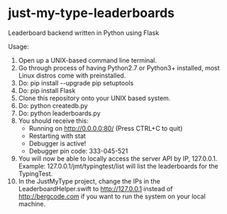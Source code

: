 # just-my-type-leaderboards
Leaderboard backend written in Python using Flask

Usage:
1. Open up a UNIX-based command line terminal.
2. Go through process of having Python2.7 or Python3+ installed, most Linux distros come with preinstalled.
3. Do: pip install --upgrade pip setuptools
4. Do: pip install Flask
5. Clone this repository onto your UNIX based system.
6. Do: python createdb.py
7. Do: python leaderboards.py
8. You should receive this: 
      * Running on http://0.0.0.0:80/ (Press CTRL+C to quit)
      * Restarting with stat
      * Debugger is active!
      * Debugger pin code: 333-045-521
9. You will now be able to locally access the server API by IP, 127.0.0.1.  
    Example: 127.0.0.1/jmt/typingtest/list will list the leaderboards for the TypingTest.
10. In the JustMyType project, change the IPs in the LeaderboardHelper.swift to http://127.0.0.1
  instead of http://bergcode.com if you want to run the system on your local machine.
